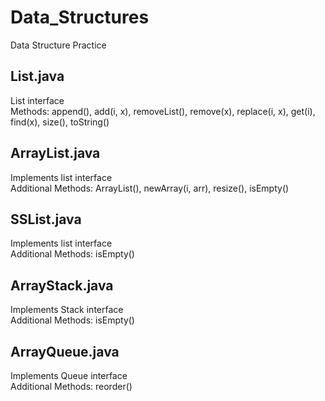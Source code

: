 # Data_Structures

Data Structure Practice

## List.java

List interface\
Methods: append(), add(i, x), removeList(), remove(x), replace(i, x), get(i), find(x), size(), toString()

## ArrayList.java

Implements list interface\
Additional Methods: ArrayList(), newArray(i, arr), resize(), isEmpty()

## SSList.java

Implements list interface\
Additional Methods: isEmpty()

## ArrayStack.java

Implements Stack interface\
Additional Methods: isEmpty()

## ArrayQueue.java

Implements Queue interface\
Additional Methods: reorder()
